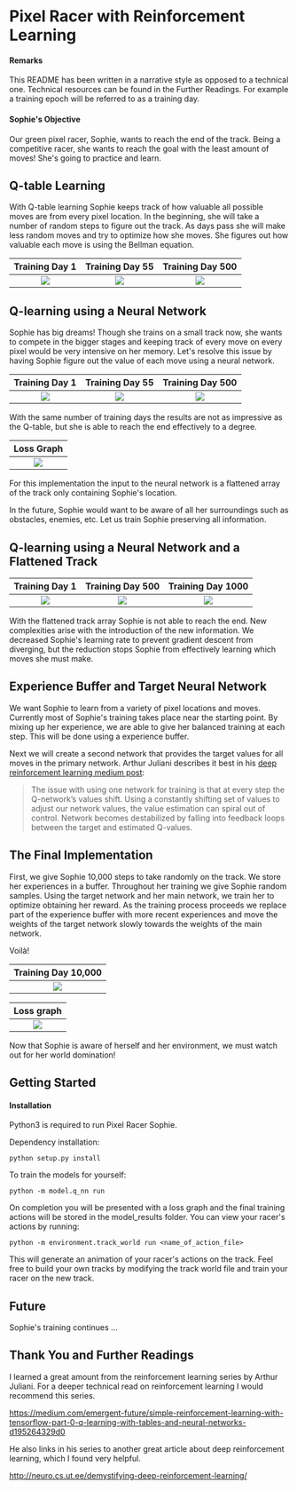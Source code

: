 # Pixel Racer with Reinforcement Learning
#### Remarks
This README has been written in a narrative style as opposed to a technical one. Technical resources can be found in the Further Readings. For example a training epoch will be referred to as a training day.

#### Sophie's Objective
Our green pixel racer, Sophie, wants to reach the end of the track. Being a competitive racer, she wants to reach the goal with the least amount of moves! She's going to practice and learn.


## Q-table Learning
With Q-table learning Sophie keeps track of how valuable all possible moves are from every pixel location. In the beginning, she will take a number of random steps to figure out the track. As days pass she will make less random moves and try to optimize how she moves. She figures out how valuable each move is using the Bellman equation.

Training Day 1             |  Training Day 55          |  Training Day 500
:-------------------------:|:-------------------------:|:-------------------------:
![](gifs/q_table_actions_0.gif)  |  ![](gifs/q_table_actions_1.gif) | ![](gifs/q_table_actions_2.gif)


## Q-learning using a Neural Network
Sophie has big dreams! Though she trains on a small track now, she wants to compete in the bigger stages and keeping track of every move on every pixel would be very intensive on her memory. Let's resolve this issue by having Sophie figure out the value of each move using a neural network.

Training Day 1             |  Training Day 55          |  Training Day 500
:-------------------------:|:-------------------------:|:-------------------------:
![](gifs/q_nn_actions_0.gif)  |  ![](gifs/q_nn_actions_1.gif) | ![](gifs/q_nn_actions_2.gif)

With the same number of training days the results are not as impressive as the Q-table, but she is able to reach the end effectively to a degree.

Loss Graph                  |
:--------------------------:|
![](graphs/20180316_q_nn_loss.png)|

For this implementation the input to the neural network is a flattened array of the track only containing Sophie's location.

In the future, Sophie would want to be aware of all her surroundings such as obstacles, enemies, etc. Let us train Sophie preserving all information.

## Q-learning using a Neural Network and a Flattened Track

Training Day 1             |  Training Day 500          |  Training Day 1000
:-------------------------:|:-------------------------:|:-------------------------:
![](gifs/q_array_0.gif)  |  ![](gifs/q_array_1.gif) | ![](gifs/q_array_2.gif)

With the flattened track array Sophie is not able to reach the end. New complexities arise with the introduction of the new information. We decreased Sophie's learning rate to prevent gradient descent from diverging, but the reduction stops Sophie from effectively learning which moves she must make.

## Experience Buffer and Target Neural Network

We want Sophie to learn from a variety of pixel locations and moves. Currently most of Sophie's training takes place near the starting point. By mixing up her experience, we are able to give her balanced training at each step. This will be done using a experience buffer.

Next we will create a second network that provides the target values for all moves in the primary network. Arthur Juliani describes it best in his [deep reinforcement learning medium post](https://medium.com/@awjuliani/simple-reinforcement-learning-with-tensorflow-part-4-deep-q-networks-and-beyond-8438a3e2b8df):
> The issue with using one network for training is that at every step the Q-network’s values shift. Using a constantly shifting set of values to adjust our network values, the value estimation can spiral out of control. Network becomes destabilized by falling into feedback loops between the target and estimated Q-values.

## The Final Implementation

First, we give Sophie 10,000 steps to take randomly on the track. We store her experiences in a buffer. Throughout her training we give Sophie random samples. Using the target network and her main network, we train her to optimize obtaining her reward. As the training process proceeds we replace part of the experience buffer with more recent experiences and move the weights of the target network slowly towards the weights of the main network.

Voilà!

Training Day 10,000       |
:------------------------:|
![](gifs/buffer_q_nn.gif) |

Loss graph                 |
:-------------------------:|
![](graphs/20180327_buffer_q_nn_loss.png) |

Now that Sophie is aware of herself and her environment, we must watch out for her world domination!

## Getting Started
#### Installation
Python3 is required to run Pixel Racer Sophie.

Dependency installation:
```
python setup.py install
```
To train the models for yourself:
```
python -m model.q_nn run
```
On completion you will be presented with a loss graph and the final training actions will be stored in the model_results folder.
You can view your racer's actions by running:
```
python -m environment.track_world run <name_of_action_file>
```
This will generate an animation of your racer's actions on the track.
Feel free to build your own tracks by modifying the track world file and train your racer on the new track.

## Future

Sophie's training continues ...

## Thank You and Further Readings

I learned a great amount from the reinforcement learning series by Arthur Juliani. For a deeper technical read on reinforcement learning I would recommend this series.

https://medium.com/emergent-future/simple-reinforcement-learning-with-tensorflow-part-0-q-learning-with-tables-and-neural-networks-d195264329d0

He also links in his series to another great article about deep reinforcement learning, which I found very helpful.

http://neuro.cs.ut.ee/demystifying-deep-reinforcement-learning/